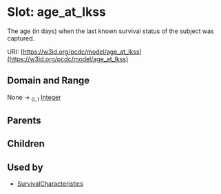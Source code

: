 
# Slot: age_at_lkss


The age (in days) when the last known survival status of the subject was captured.

URI: [https://w3id.org/pcdc/model/age_at_lkss](https://w3id.org/pcdc/model/age_at_lkss)


## Domain and Range

None &#8594;  <sub>0..1</sub> [Integer](types/Integer.md)

## Parents


## Children


## Used by

 * [SurvivalCharacteristics](SurvivalCharacteristics.md)
